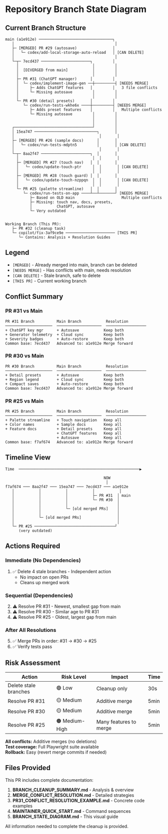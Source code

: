 # Repository Branch State Diagram

## Current Branch Structure

```
main (a1e912e) ─────────────────────────────────┐
   │                                             │
   ├─ [MERGED] PR #29 (autosave)                │
   │   └─ codex/add-local-storage-auto-reload   │ [CAN DELETE]
   │                                             │
   └─┬─ 7ecd437 ──────────────────────┐         │
     │                                 │         │
     │  [DIVERGED from main]           │         │
     │                                 │         │
     ├─ PR #31 (ChatGPT manager)      │         │
     │  └─ codex/implement-image-gen ──┼─────────┤ [NEEDS MERGE]
     │     ├─ Adds ChatGPT features   │         │   3 file conflicts
     │     └─ Missing autosave         │         │
     │                                 │         │
     └─ PR #30 (detail presets)       │         │
        └─ codex/run-tests-wkhe6x ────┼─────────┤ [NEEDS MERGE]
           ├─ Adds preset features    │         │   Multiple conflicts
           └─ Missing autosave         │         │
                                       │         │
                                       │         │
   ┌───────────────────────────────────┘         │
   │ 15ea747 ────────────────────────────┐       │
   │                                      │       │
   ├─ [MERGED] PR #26 (sample docs)      │       │
   │   └─ codex/run-tests-mdptn5         │       │ [CAN DELETE]
   │                                      │       │
   └─┬─ 8aa2f47 ──────────────────────┐  │       │
     │                                 │  │       │
     ├─ [MERGED] PR #27 (touch nav)   │  │       │
     │   └─ codex/update-touch-ptr     │  │       │ [CAN DELETE]
     │                                 │  │       │
     ├─ [MERGED] PR #28 (touch guard) │  │       │
     │   └─ codex/update-touch-nzppqn  │  │       │ [CAN DELETE]
     │                                 │  │       │
     └─ PR #25 (palette streamline)   │  │       │
        └─ codex/run-tests-on-app ────┴──┴───────┘ [NEEDS MERGE]
           ├─ Based on OLD main                     Multiple conflicts
           ├─ Missing: touch nav, docs, presets,
           │           ChatGPT, autosave
           └─ Very outdated


Working Branch (This PR):
   ├─ PR #32 (cleanup task)
   └─ copilot/fix-3af9ce9e ────────────────────── [THIS PR]
      └─ Contains: Analysis + Resolution Guides
```

## Legend

- `[MERGED]` - Already merged into main, branch can be deleted
- `[NEEDS MERGE]` - Has conflicts with main, needs resolution
- `[CAN DELETE]` - Stale branch, safe to delete
- `[THIS PR]` - Current working branch

## Conflict Summary

### PR #31 vs Main
```
PR #31 Branch          Main Branch           Resolution
─────────────────────  ────────────────────  ──────────────────
+ ChatGPT key mgr      + Autosave           Keep both
+ Generator telemetry  + Cloud sync         Keep both
+ Severity badges      + Auto-restore       Keep both
Common base: 7ecd437   Advanced to: a1e912e Merge forward
```

### PR #30 vs Main
```
PR #30 Branch          Main Branch           Resolution
─────────────────────  ────────────────────  ──────────────────
+ Detail presets       + Autosave           Keep both
+ Region legend        + Cloud sync         Keep both
+ Compact saves        + Auto-restore       Keep both
Common base: 7ecd437   Advanced to: a1e912e Merge forward
```

### PR #25 vs Main
```
PR #25 Branch          Main Branch           Resolution
─────────────────────  ────────────────────  ──────────────────
+ Palette streamline   + Touch navigation   Keep all
+ Color names          + Sample docs        Keep all
+ Feature docs         + Detail presets     Keep all
                       + ChatGPT features   Keep all
                       + Autosave           Keep all
Common base: f7af674   Advanced to: a1e912e Merge forward
```

## Timeline View

```
Time  ──────────────────────────────────────────────────────▶

                                            NOW
                                             │
f7af674 ─── 8aa2f47 ─── 15ea747 ─── 7ecd437 ─── a1e912e
   │           │           │           │           │
   │           │           │           ├─ PR #31  │ main
   │           │           │           └─ PR #30  │
   │           │           │                      │
   │           │           └─ [old merged PRs]    │
   │           │                                  │
   │           └─ [old merged PRs]                │
   │                                              │
   └─ PR #25 ────────────────────────────────────┘
      (very outdated)
```

## Actions Required

### Immediate (No Dependencies)
1. ✅ Delete 4 stale branches - Independent action
   - No impact on open PRs
   - Cleans up merged work

### Sequential (Dependencies)
2. ⚠️ Resolve PR #31 - Newest, smallest gap from main
3. ⚠️ Resolve PR #30 - Similar age to PR #31
4. ⚠️ Resolve PR #25 - Oldest, largest gap from main

### After All Resolutions
5. ✅ Merge PRs in order: #31 → #30 → #25
6. ✅ Verify tests pass

## Risk Assessment

| Action | Risk Level | Impact | Time |
|--------|-----------|--------|------|
| Delete stale branches | 🟢 Low | Cleanup only | 30s |
| Resolve PR #31 | 🟡 Medium | Additive merge | 5min |
| Resolve PR #30 | 🟡 Medium | Additive merge | 5min |
| Resolve PR #25 | 🟠 Medium-High | Many features to merge | 5min |

**All conflicts:** Additive merges (no deletions)  
**Test coverage:** Full Playwright suite available  
**Rollback:** Easy (revert merge commits if needed)

## Files Provided

This PR includes complete documentation:

1. **BRANCH_CLEANUP_SUMMARY.md** - Analysis & overview
2. **MERGE_CONFLICT_RESOLUTION.md** - Detailed strategies
3. **PR31_CONFLICT_RESOLUTION_EXAMPLE.md** - Concrete code examples
4. **MAINTAINER_QUICK_START.md** - Command sequences
5. **BRANCH_STATE_DIAGRAM.md** - This visual guide

All information needed to complete the cleanup is provided.
